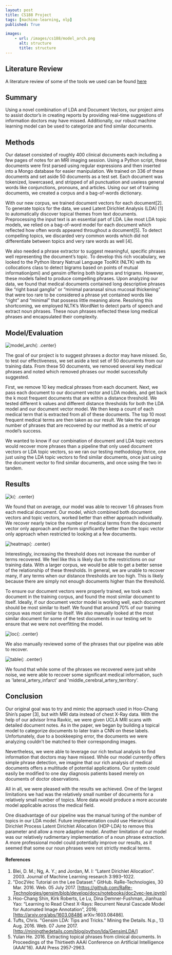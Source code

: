 ```yaml
---
layout: post
title: CS188 Project
tags: [machine-learning, nlp]
published: True

images:
    - url: /images/cs188/model_arch.png
      alt: structure
      title: structure
---
```


## Literature Review
A literature review of some of the tools we used can be found [here](/CS188-Literature-Review/)

## Summary
Using a novel combination of LDA and Document Vectors, our project aims to assist doctor’s in creating reports by providing real-time suggestions of information doctors may have missed. Additionally, our robust machine learning model can be used to categorize and find similar documents.

## Methods
Our dataset consisted of roughly 400 clinical documents each including a few pages of notes for an MRI imaging session. Using a Python script, these documents were first parsed using regular expressions and then inserted into a Mongo database for easier manipulation. We trained on 336 of these documents and set aside 50 documents as a test set.  Each document was tokenized, lowercased, and stripped of all punctuation and useless general words like conjunctions, pronouns, and articles. Using our set of training documents, we created a corpus and a bag-of-words dictionary.

With our new corpus, we trained document vectors for each document[2]. To generate topics for the data, we used Latent Dirichlet Analysis (LDA) [1] to automatically discover topical themes from text documents. Preprocessing the input text is an essential part of LDA. Like most LDA topic models, we relied on a bag-of-word model for each document which reflected how often words appeared throughout a document[5]. To detect compelling topics, we discarded very common words which did not differentiate between topics and very rare words as well [4].

We also needed a phrase extractor to suggest meaningful, specific phrases well representing the document’s topic. To develop this rich vocabulary, we looked to the Python  library Natrual Language ToolKit (NLTK) with its collocations class to detect bigrams based on points of mutual information(pmi) and gensim offering both bigrams and trigrams. However, these models failed to produce compelling phrases. Upon analyzing our data, we found that medical documents contained long descriptive phrases like “right basal ganglia” or “minimal paranasal sinus mucosal thickening” that were too rare to be considered a phrase yet contained words like “right” and “minimal” that possess little meaning alone. Resolving this shortcoming, we employed NLTK’s WordNet to detect parts of speech and extract noun phrases. These noun phrases reflected these long medical phrases and encapsulated their complexity. 

## Model/Evaluation

![model_arch](/images/cs188/model_arch.png){: .center}

The goal of our project is to suggest phrases a doctor may have missed. So, to test our effectiveness, we set aside a test set of 50 documents from our training data. From these 50 documents, we removed several key medical phrases and noted which removed phrases our model successfully suggested.

First, we remove 10 key medical phrases from each document. Next, we pass each document to our document vector and LDA models, and get back the k most frequent documents that are within a distance threshold. We tested different k values and different distance thresholds for both the LDA model and our document vector model. We then keep a count of each medical term that is extracted from all of these documents. The top 10 most frequent medical terms are then taken as our result. We take the average number of phrases that are recovered by our method as a metric of our model’s success.

We wanted to know if our combination of document and LDA topic vectors would recover more phrases than a pipeline that only used document vectors or LDA topic vectors, so we ran our testing methodology thrice, one just using the LDA topic vectors to find similar documents, once just using the document vector to find similar documents, and once using the two in tandem.

## Results

![k](/images/cs188/k-doc.png){: .center}

We found that on average, our model was able to recover 1.6 phrases from each medical document. Our model, which combined both document vectors and topic vectors, worked better than either approach individually. We recover nearly twice the number of medical terms from the document vector only approach and perform significantly better than the topic vector only approach when restricted to looking at a few documents.

![heatmap](/images/cs188/heatmap.png){: .center}

Interestingly, increasing the threshold does not increase the number of terms recovered. We feel like this is likely due to the restrictions on our training data. With a larger corpus, we would be able to get a better sense of the relationship of these thresholds.
In general, we are unable to recover many, if any terms when our distance thresholds are too high. This is likely because there are simply not enough documents higher than the threshold.


To ensure our document vectors were properly trained, we took each document in the training corpus, and found the most similar document to itself. Ideally, if our document vector model is working well, each document should be most similar to itself. We found that around 70% of our training corpus was most similar to itself. We also manually looked at the most similar document for some of the test documents in our testing set to ensure that we were not overfitting the model.

![loc](/images/cs188/loc.png){: .center}

We also manually reviewed some of the phrases that our pipeline was able to recover.

![table](/images/cs188/table.png){: .center}

We found that while some of the phrases we recovered were just white noise, we were able to recover some significant medical information, such as 'lateral_artery_infarct' and 'middle_cerebral_artery_territory'. 

## Conclusion

Our original goal was to try and mimic the approach used in Hoo-Chang Shin’s paper [3], but with MRI data instead of chest X-Ray data. With the help of our advisor Irma Ravkic, we were given UCLA MRI scans with detailed document notes. As in the paper, we began by building a topical model to categorize documents to later train a CNN on these labels. Unfortunately, due to a bookkeeping error, the documents we were analyzing couldn’t be matched to their corresponding images.

Nevertheless, we were able to leverage our rich textual analysis to find information that doctors may have missed. While our model currently offers simple phrase detection, we imagine that our rich analysis of medical documents offers a multitude of potential applications. Our system could easily be modified to one day diagnosis patients based merely on documents of doctor observations. 

All in all, we were pleased with the results we achieved. One of the largest limitations we had was the relatively small number of documents for a relatively small number of topics. More data would produce a more accurate model applicable across the medical field. 

One disadvantage of our pipeline was the manual tuning of the number of topics in our LDA model. Future implementation could use Hierarchical Dirichlet Process Latent Dirichlet Allocation (HDP-LDA) to remove this parameter and allow a more adaptive model. Another limitation of our model was our relatively rudimentary implementation of a noun phrase extraction. A more professional model could potentially improve our results, as it seemed that some our noun phrases were not strictly medical terms.

#### References
1. Blei, D. M.; Ng, A. Y.; and Jordan, M. I: “Latent Dirichlet Allocation”. 2003. Journal of Machine Learning research 3:993–1022.
2. "Doc2Vec Tutorial on the Lee Dataset." GitHub. RaRe-Technologies, 30 Mar. 2016. Web. 05 July 2017. [https://github.com/RaRe-Technologies/gensim/blob/develop/docs/notebooks/doc2vec-lee.ipynb]
3. Hoo-Chang Shin, Kirk Roberts, Le Lu, Dina Demner-Fushman, Jianhua Yao: “Learning to Read Chest X-Rays: Recurrent Neural Cascade Model for Automated Image Annotation”, 2016; [http://arxiv.org/abs/1603.08486 arXiv:1603.08486].
4. Tufts, Chris. "Gensim LDA: Tips and Tricks." Mining the Details. N.p., 13 Aug. 2016. Web. 07 June 2017. [http://miningthedetails.com/blog/python/lda/GensimLDA/]
5. Yulan He. 2016. Extracting topical phrases from clinical documents. In Proceedings of the Thirtieeth AAAI Conference on Artificial Intelligence ​ (AAAI'16). AAAI Press 2957-2963.
